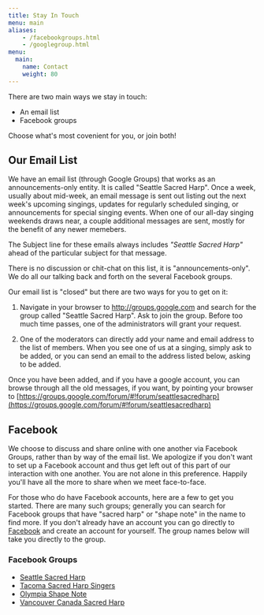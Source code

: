 ```yaml
---
title: Stay In Touch
menu: main
aliases:
    - /facebookgroups.html
    - /googlegroup.html
menu:
  main:
    name: Contact
    weight: 80
---
```

There are two main ways we stay in touch:
 - An email list
 - Facebook groups

Choose what's most covenient for you, or join both!

## Our Email List
We have an email list (through Google Groups) that works as an announcements-only entity. It is called "Seattle Sacred Harp". Once a week, usually about mid-week, an email message is sent out listing out the next week's upcoming singings, updates for regularly scheduled singing, or announcements for special singing events. When one of our all-day singing weekends draws near, a couple additional messages are sent, mostly for the benefit of any newer memebers.

The Subject line for these emails always includes *"Seattle Sacred Harp"* ahead of the particular subject for that message.

There is no discussion or chit-chat on this list, it is "announcements-only". We do all our talking back and forth on the several Facebook groups.

Our email list is "closed" but there are two ways for you to get on it:

1. Navigate in your browser to http://groups.google.com and search for the group called "Seattle Sacred Harp". Ask to join the group. Before too much time passes, one of the administrators will grant your request.

2. One of the moderators can directly add your name and email address to the list of members. When you see one of us at a singing, simply ask to be added, or you can send an email to the address listed below, asking to be added.

Once you have been added, and if you have a google account, you can browse through all the old messages, if you want, by pointing your browser to [https://groups.google.com/forum/#!forum/seattlesacredharp](https://groups.google.com/forum/#!forum/seattlesacredharp)

## Facebook
We choose to discuss and share online with one another via Facebook Groups, rather than by way of the email list. We apologize if you don't want to set up a Facebook account and thus get left out of this part of our interaction with one another. You are not alone in this preference. Happily you'll have all the more to share when we meet face-to-face.

For those who do have Facebook accounts, here are a few to get you started. There are many such groups; generally you can search for Facebook groups that have "sacred harp"  or "shape note" in the name to find more. If you don't already have an account you can go directly to [Facebook](https://www.facebook.com/) and create an account for yourself. The group names below will take you directly to the group.

### Facebook Groups
- [Seattle Sacred Harp](https://www.facebook.com/groups/50143802248/)
- [Tacoma Sacred Harp Singers](https://www.facebook.com/groups/120742284716703/)
- [Olympia Shape Note](https://www.facebook.com/groups/209263802422031/)
- [Vancouver Canada Sacred Harp](https://www.facebook.com/groups/VancouverBC.SacredHarp/)